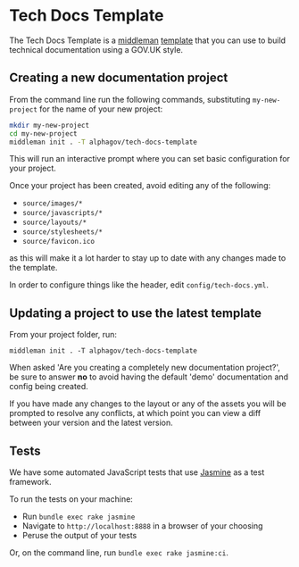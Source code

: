 # Tech Docs Template

The Tech Docs Template is a [middleman][mm] [template][mmt] that
you can use to build technical documentation using a GOV.UK style.

## Creating a new documentation project

From the command line run the following commands, substituting `my-new-project`
for the name of your new project:

```bash
mkdir my-new-project
cd my-new-project
middleman init . -T alphagov/tech-docs-template
```

This will run an interactive prompt where you can set basic configuration for
your project.

Once your project has been created, avoid editing any of the following:

- `source/images/*`
- `source/javascripts/*`
- `source/layouts/*`
- `source/stylesheets/*`
- `source/favicon.ico`

as this will make it a lot harder to stay up to date with any changes made
to the template.

In order to configure things like the header, edit `config/tech-docs.yml`.

## Updating a project to use the latest template

From your project folder, run:

```
middleman init . -T alphagov/tech-docs-template
```

When asked 'Are you creating a completely new documentation project?', be sure
to answer **no** to avoid having the default 'demo' documentation and config
being created.

If you have made any changes to the layout or any of the assets you will be
prompted to resolve any conflicts, at which point you can view a diff between
your version and the latest version.

## Tests

We have some automated JavaScript tests that use [Jasmine][jas] as a test
framework.

To run the tests on your machine:

- Run `bundle exec rake jasmine`
- Navigate to `http://localhost:8888` in a browser of your choosing
- Peruse the output of your tests

Or, on the command line, run `bundle exec rake jasmine:ci`.



[mm]: https://middlemanapp.com/
[mmt]: https://middlemanapp.com/advanced/project_templates/
[jas]: https://jasmine.github.io/
